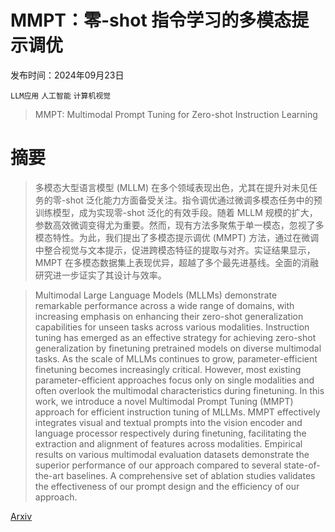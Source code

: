 # MMPT：零-shot 指令学习的多模态提示调优

发布时间：2024年09月23日

`LLM应用` `人工智能` `计算机视觉`

> MMPT: Multimodal Prompt Tuning for Zero-shot Instruction Learning

# 摘要

> 多模态大型语言模型 (MLLM) 在多个领域表现出色，尤其在提升对未见任务的零-shot 泛化能力方面备受关注。指令调优通过微调多模态任务中的预训练模型，成为实现零-shot 泛化的有效手段。随着 MLLM 规模的扩大，参数高效微调变得尤为重要。然而，现有方法多聚焦于单一模态，忽视了多模态特性。为此，我们提出了多模态提示调优 (MMPT) 方法，通过在微调中整合视觉与文本提示，促进跨模态特征的提取与对齐。实证结果显示，MMPT 在多模态数据集上表现优异，超越了多个最先进基线。全面的消融研究进一步证实了其设计与效率。

> Multimodal Large Language Models (MLLMs) demonstrate remarkable performance across a wide range of domains, with increasing emphasis on enhancing their zero-shot generalization capabilities for unseen tasks across various modalities. Instruction tuning has emerged as an effective strategy for achieving zero-shot generalization by finetuning pretrained models on diverse multimodal tasks. As the scale of MLLMs continues to grow, parameter-efficient finetuning becomes increasingly critical. However, most existing parameter-efficient approaches focus only on single modalities and often overlook the multimodal characteristics during finetuning. In this work, we introduce a novel Multimodal Prompt Tuning (MMPT) approach for efficient instruction tuning of MLLMs. MMPT effectively integrates visual and textual prompts into the vision encoder and language processor respectively during finetuning, facilitating the extraction and alignment of features across modalities. Empirical results on various multimodal evaluation datasets demonstrate the superior performance of our approach compared to several state-of-the-art baselines. A comprehensive set of ablation studies validates the effectiveness of our prompt design and the efficiency of our approach.

[Arxiv](https://arxiv.org/abs/2409.15657)